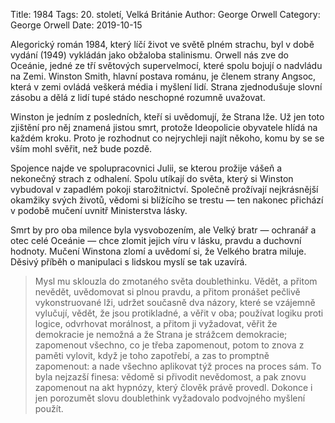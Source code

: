 Title: 1984
Tags: 20. století, Velká Británie
Author: George Orwell
Category: George Orwell
Date: 2019-10-15

Alegorický román 1984, který líčí život ve světě plném strachu, byl v době vydání (1949) vykládán jako obžaloba stalinismu. Orwell nás zve do Oceánie, jedné ze tří světových supervelmocí, které spolu bojují o nadvládu na Zemi. Winston Smith, hlavní postava románu, je členem strany Angsoc, která v zemi ovládá veškerá média i myšlení lidí. Strana zjednodušuje slovní zásobu a dělá z lidí tupé stádo neschopné rozumně uvažovat.

Winston je jedním z posledních, kteří si uvědomují, že Strana lže. Už jen toto zjištění pro něj znamená jistou smrt, protože Ideopolicie obyvatele hlídá na každém kroku. Proto je rozhodnut co nejrychleji najít někoho, komu by se se vším mohl svěřit, než bude pozdě.

Spojence najde ve spolupracovnici Julii, se kterou prožije vášeň a nekonečný strach z odhalení. Spolu utíkají do světa, který si Winston vybudoval v zapadlém pokoji starožitnictví. Společně prožívají nejkrásnější okamžiky svých životů, vědomi si blížícího se trestu — ten nakonec přichází v podobě mučení uvnitř Ministerstva lásky.

Smrt by pro oba milence byla vysvobozením, ale Velký bratr — ochranář a otec celé Oceánie — chce zlomit jejich víru v lásku, pravdu a duchovní hodnoty. Mučení Winstona zlomí a uvědomí si, že Velkého bratra miluje. Děsivý příběh o manipulaci s lidskou myslí se tak uzavírá.


> Mysl mu sklouzla do zmotaného světa doublethinku. Vědět, a přitom nevědět, uvědomovat si plnou pravdu, a přitom pronášet pečlivě vykonstruované lži, udržet současně dva názory, které se vzájemně vylučují, vědět, že jsou protikladné, a věřit v oba; používat logiku proti logice, odvrhovat morálnost, a přitom ji vyžadovat, věřit že demokracie je nemožná a že Strana je strážcem demokracie; zapomenout všechno, co je třeba zapomenout, potom to znova z paměti vylovit, když je toho zapotřebí, a zas to promptně zapomenout: a nade všechno aplikovat týž proces na proces sám. To byla nejzazší finesa: vědomě si přivodit nevědomost, a pak znovu zapomenout na akt hypnózy, který člověk právě provedl. Dokonce i jen porozumět slovu doublethink vyžadovalo podvojného myšlení použít.

